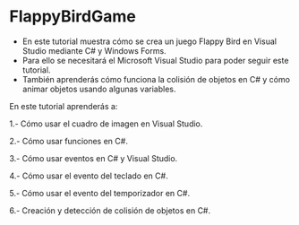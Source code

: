# FlappyBirdGame

- En este tutorial muestra cómo se crea un juego Flappy Bird en Visual Studio mediante C# y Windows Forms. 
- Para ello se necesitará el Microsoft Visual Studio para poder seguir este tutorial.
- También aprenderás cómo funciona la colisión de objetos en C# y cómo animar objetos usando algunas variables.

En este tutorial aprenderás a:

1.- Cómo usar el cuadro de imagen en Visual Studio.

2.- Cómo usar funciones en C#.

3.- Cómo usar eventos en C# y Visual Studio.

4.- Cómo usar el evento del teclado en C#.

5.- Cómo usar el evento del temporizador en C#.

6.- Creación y detección de colisión de objetos en C#.

